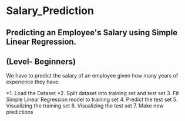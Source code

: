 # Salary_Prediction

## Predicting an Employee's Salary using Simple Linear Regression.  
## (Level- Beginners)
We have to predict the salary of an employee given how many years of experience they have.

*1. Load the Dataset
*2. Split dataset into training set and test set
3. Fit Simple Linear Regression model to training set
4. Predict the test set
5. Visualizing the training set
6. Visualizing the test set
7. Make new predictions


